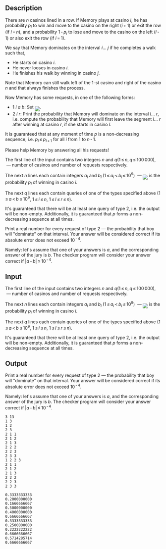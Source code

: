 ## Description

<div><p>There are <span class="tex-span"><i>n</i></span> casinos lined in a row. If Memory plays at casino <span class="tex-span"><i>i</i></span>, he has probability <span class="tex-span"><i>p</i><sub class="lower-index"><i>i</i></sub></span> to win and move to the casino on the right (<span class="tex-span"><i>i</i> + 1</span>) or exit the row (if <span class="tex-span"><i>i</i> = <i>n</i></span>), and a probability <span class="tex-span">1 - <i>p</i><sub class="lower-index"><i>i</i></sub></span> to lose and move to the casino on the left (<span class="tex-span"><i>i</i> - 1</span>) or also exit the row (if <span class="tex-span"><i>i</i> = 1</span>). </p><p>We say that Memory <span class="tex-font-style-it">dominates</span> on the interval <span class="tex-span"><i>i</i>... <i>j</i></span> if he completes a walk such that,</p><ul> <li> He starts on casino <span class="tex-span"><i>i</i></span>. </li><li> He never looses in casino <span class="tex-span"><i>i</i></span>. </li><li> He finishes his walk by winning in casino <span class="tex-span"><i>j</i></span>. </li></ul><p>Note that Memory can still walk left of the <span class="tex-span">1</span>-st casino and right of the casino <span class="tex-span"><i>n</i></span> and that always finishes the process.</p><p>Now Memory has some requests, in one of the following forms:</p><ul> <li> <span class="tex-span">1</span> <span class="tex-span"><i>i</i></span> <span class="tex-span"><i>a</i></span> <span class="tex-span"><i>b</i></span>: Set <img align="middle" class="tex-formula" src="file://5rYCd4Hu.png" style="max-width: 100.0%;max-height: 100.0%;">. </li><li> <span class="tex-span">2</span> <span class="tex-span"><i>l</i></span> <span class="tex-span"><i>r</i></span>: Print the probability that Memory will <span class="tex-font-style-it">dominate</span> on the interval <span class="tex-span"><i>l</i>... <i>r</i></span>, i.e. compute the probability that Memory will first leave the segment <span class="tex-span"><i>l</i>... <i>r</i></span> after winning at casino <span class="tex-span"><i>r</i></span>, if she starts in casino <span class="tex-span"><i>l</i></span>. </li></ul><p>It is guaranteed that at any moment of time <span class="tex-span"><i>p</i></span> is a <span class="tex-font-style-bf">non-decreasing sequence</span>, i.e. <span class="tex-span"><i>p</i><sub class="lower-index"><i>i</i></sub> ≤ <i>p</i><sub class="lower-index"><i>i</i> + 1</sub></span> for all <span class="tex-span"><i>i</i></span> from <span class="tex-span">1</span> to <span class="tex-span"><i>n</i> - 1</span>.</p><p>Please help Memory by answering all his requests!</p></div><div class="input-specification"><p>The first line of the input contains two integers <span class="tex-span"><i>n</i></span> and <span class="tex-span"><i>q</i></span>(<span class="tex-span">1 ≤ <i>n</i>, <i>q</i> ≤ 100 000</span>), &nbsp;— number of casinos and number of requests respectively.</p><p>The next <span class="tex-span"><i>n</i></span> lines each contain integers <span class="tex-span"><i>a</i><sub class="lower-index"><i>i</i></sub></span> and <span class="tex-span"><i>b</i><sub class="lower-index"><i>i</i></sub></span> (<span class="tex-span">1 ≤ <i>a</i><sub class="lower-index"><i>i</i></sub> &lt; <i>b</i><sub class="lower-index"><i>i</i></sub> ≤ 10<sup class="upper-index">9</sup></span>) &nbsp;— <img align="middle" class="tex-formula" src="file://tG8dG0os.png" style="max-width: 100.0%;max-height: 100.0%;"> is the probability <span class="tex-span"><i>p</i><sub class="lower-index"><i>i</i></sub></span> of winning in casino <span class="tex-span"><i>i</i></span>.</p><p>The next <span class="tex-span"><i>q</i></span> lines each contain queries of one of the types specified above (<span class="tex-span">1 ≤ <i>a</i> &lt; <i>b</i> ≤ 10<sup class="upper-index">9</sup></span>, <span class="tex-span">1 ≤ <i>i</i> ≤ <i>n</i></span>, <span class="tex-span">1 ≤ <i>l</i> ≤ <i>r</i> ≤ <i>n</i></span>).</p><p>It's guaranteed that there will be at least one query of type <span class="tex-span">2</span>, i.e. the output will be non-empty. Additionally, it is guaranteed that <span class="tex-span"><i>p</i></span> forms a non-decreasing sequence at all times.</p></div><div class="output-specification"><p>Print a real number for every request of type <span class="tex-span">2</span>&nbsp;— the probability that boy will "dominate" on that interval. Your answer will be considered correct if its absolute error does not exceed <span class="tex-span">10<sup class="upper-index"> - 4</sup></span>.</p><p>Namely: let's assume that one of your answers is <span class="tex-span"><i>a</i></span>, and the corresponding answer of the jury is <span class="tex-span"><i>b</i></span>. The checker program will consider your answer correct if <span class="tex-span">|<i>a</i> - <i>b</i>| ≤ 10<sup class="upper-index"> - 4</sup></span>.</p></div>

## Input

<p>The first line of the input contains two integers <span class="tex-span"><i>n</i></span> and <span class="tex-span"><i>q</i></span>(<span class="tex-span">1 ≤ <i>n</i>, <i>q</i> ≤ 100 000</span>), &nbsp;— number of casinos and number of requests respectively.</p><p>The next <span class="tex-span"><i>n</i></span> lines each contain integers <span class="tex-span"><i>a</i><sub class="lower-index"><i>i</i></sub></span> and <span class="tex-span"><i>b</i><sub class="lower-index"><i>i</i></sub></span> (<span class="tex-span">1 ≤ <i>a</i><sub class="lower-index"><i>i</i></sub> &lt; <i>b</i><sub class="lower-index"><i>i</i></sub> ≤ 10<sup class="upper-index">9</sup></span>) &nbsp;— <img align="middle" class="tex-formula" src="file://tG8dG0os.png" style="max-width: 100.0%;max-height: 100.0%;"> is the probability <span class="tex-span"><i>p</i><sub class="lower-index"><i>i</i></sub></span> of winning in casino <span class="tex-span"><i>i</i></span>.</p><p>The next <span class="tex-span"><i>q</i></span> lines each contain queries of one of the types specified above (<span class="tex-span">1 ≤ <i>a</i> &lt; <i>b</i> ≤ 10<sup class="upper-index">9</sup></span>, <span class="tex-span">1 ≤ <i>i</i> ≤ <i>n</i></span>, <span class="tex-span">1 ≤ <i>l</i> ≤ <i>r</i> ≤ <i>n</i></span>).</p><p>It's guaranteed that there will be at least one query of type <span class="tex-span">2</span>, i.e. the output will be non-empty. Additionally, it is guaranteed that <span class="tex-span"><i>p</i></span> forms a non-decreasing sequence at all times.</p>

## Output

<p>Print a real number for every request of type <span class="tex-span">2</span>&nbsp;— the probability that boy will "dominate" on that interval. Your answer will be considered correct if its absolute error does not exceed <span class="tex-span">10<sup class="upper-index"> - 4</sup></span>.</p><p>Namely: let's assume that one of your answers is <span class="tex-span"><i>a</i></span>, and the corresponding answer of the jury is <span class="tex-span"><i>b</i></span>. The checker program will consider your answer correct if <span class="tex-span">|<i>a</i> - <i>b</i>| ≤ 10<sup class="upper-index"> - 4</sup></span>.</p>





```input1
3 13
1 3
1 2
2 3
2 1 1
2 1 2
2 1 3
2 2 2
2 2 3
2 3 3
1 2 2 3
2 1 1
2 1 2
2 1 3
2 2 2
2 2 3
2 3 3

```




```output1
0.3333333333
0.2000000000
0.1666666667
0.5000000000
0.4000000000
0.6666666667
0.3333333333
0.2500000000
0.2222222222
0.6666666667
0.5714285714
0.6666666667

```



